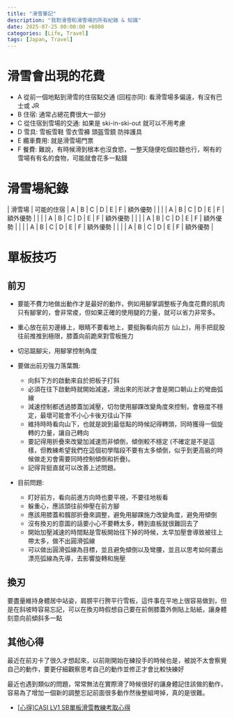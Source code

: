 ```yaml
---
title: "滑雪筆記"
description: "我對滑雪和滑雪場的所有紀錄 & 知識"
date: 2025-07-25 00:00:00 +0800
categories: [Life, Travel]
tags: [Japan, Travel]
---
```


# 滑雪會出現的花費

- A 從前一個地點到滑雪的住宿點交通 (回程亦同): 看滑雪場多偏遠，有沒有巴士或 JR
- B 住宿: 通常占總花費很大一部分
- C 從住宿到雪場的交通: 如果是 ski-in-ski-out 就可以不用考慮
- D 雪具: 雪板雪鞋 雪衣雪褲 頭盔雪鏡 防摔護具
- E 纜車費用: 就是滑雪場門票
- F 餐費: 難說，有時候滑到根本也沒食慾，一整天隨便吃個拉麵也行，啊有的雪場有有名的食物，可能就會花多一點錢

# 滑雪場紀錄

|     滑雪場        |  可能的住宿    | A | B | C | D | E | F | 額外優勢 |
|                   |               | A | B | C | D | E | F | 額外優勢 |
|                   |               | A | B | C | D | E | F | 額外優勢 |
|                   |               | A | B | C | D | E | F | 額外優勢 |
|                   |               | A | B | C | D | E | F | 額外優勢 |
|                   |               | A | B | C | D | E | F | 額外優勢 |


# 單板技巧

## 前刃

- 要能不費力地做出動作才是最好的動作，例如用腳掌調整板子角度花費的肌肉只有腳掌的，會非常痠，但如果正確的使用腿的力量，就可以省力非常多。
- 重心放在前刃邊緣上，眼睛不要看地上，要挺胸看向前方 (山上)，用手把屁股往前推推到極限，膝蓋向前跪來對雪板施力
- 切忌踮腳尖，用腳掌控制角度

- 要做出前刃強力落葉飄:
    
    - 向斜下方的啟動來自於把板子打斜
    - 必須在往下啟動時就開始減速，滑出來的形狀才會是開口朝山上的彎曲弧線
    - 減速控制都透過膝蓋加減壓，切勿使用腳踝改變角度來控制，會極度不穩定，最壞可能會不小心卡後刃往山下摔
    - 維持時時看向山下，也就是說到最低點的時候記得轉頭，同時獲得一個旋轉的力量，讓自己轉向
    - 要記得用折疊來改變加減速而非傾倒，傾倒較不穩定 (不確定是不是這樣，但教練希望我們在這個初學階段不要有太多傾倒，似乎到更高級的時候做走刃會需要同時控制傾倒和折疊)。
    - 記得背挺直就可以改善上述問題。

- 目前問題:

    - 盯好前方，看向前進方向時也要平視，不要往地板看
    - 躲重心，應該頭往前伸壓在前方腳
    - 應該用膝蓋和髖部折疊來調整，避免用腳踝施力改變角度，避免用傾倒
    - 沒有換刃的意圖的話要小心不要轉太多，轉到直板就很難回去了
    - 開始加壓減速的時間點是雪板開始往下掉的時候，太早加壓會導致被往上帶太多，做不出圓滑弧線
    - 可以做出圓滑弧線為目標，並且避免傾倒以及彎腰，並且以思考如何畫出漂亮弧線為先導，去影響旋轉和施壓

## 換刃

要盡量維持身體居中站姿，肩膀平行胯平行雪板，這件事在平地上很容易做到，但是在斜坡時容易忘記，可以在換刃時假想自己要在前側膝蓋外側貼上貼紙，讓身體刻意向前傾斜多一點


## 其他心得

最近在前刃卡了很久才想起來，以前剛開始在練投手的時候也是，被說不太會察覺自己的動作，要更仔細觀察思考自己的動作並修正才會比較快練好

最近也遇到類似的問題，常常無法在實際滑了時候很好的讓身體記住該做的動作，容易為了增加一個新的調整忘記前面很多動作然後整組垮掉，真的是很難。

- [[心得]CASI LV1 SB單板滑雪教練考取心得](https://www.ptt.cc/bbs/SkiSnowboard/M.1584968472.A.659.html)

